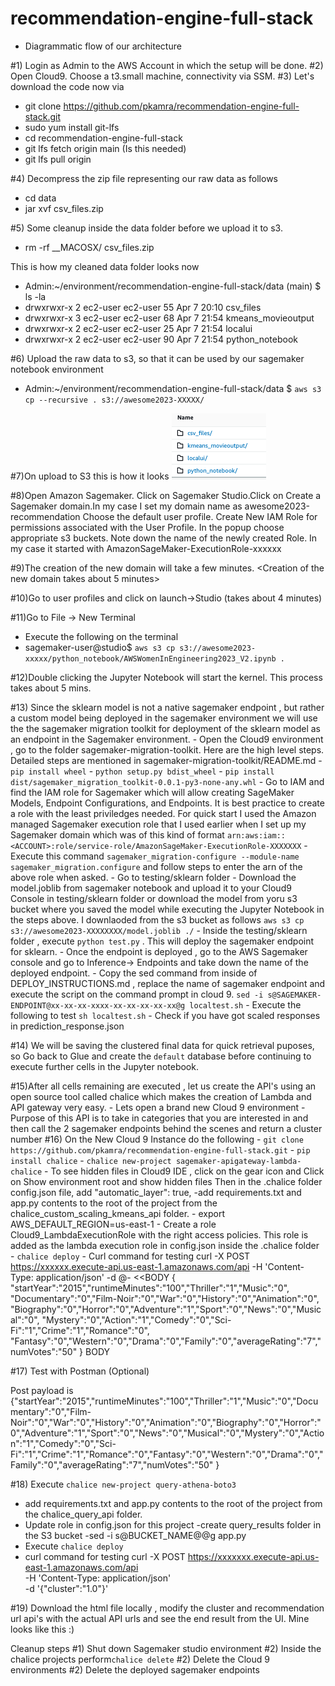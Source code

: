# recommendation-engine-full-stack



- Diagrammatic flow of our architecture


#1) Login as Admin to the AWS Account in which the setup will be done.
#2) Open Cloud9. Choose a t3.small machine, connectivity via SSM. 
#3) Let's download the code now via 
-  git clone https://github.com/pkamra/recommendation-engine-full-stack.git
-  sudo yum install git-lfs
-  cd recommendation-engine-full-stack
-  git lfs fetch origin main (Is this needed)
-  git lfs pull origin

#4) Decompress the zip file representing our raw data as follows
-  cd data
-  jar xvf csv_files.zip 

#5) Some cleanup inside the data folder before we upload it to s3.
-  rm -rf __MACOSX/ csv_files.zip 

This is how my cleaned data folder looks now
- Admin:~/environment/recommendation-engine-full-stack/data (main) $ ls -la
- drwxrwxr-x 2 ec2-user ec2-user  55 Apr  7 20:10 csv_files
- drwxrwxr-x 3 ec2-user ec2-user  68 Apr  7 21:54 kmeans_movieoutput
- drwxrwxr-x 2 ec2-user ec2-user  25 Apr  7 21:54 localui
- drwxrwxr-x 2 ec2-user ec2-user  90 Apr  7 21:54 python_notebook


#6) Upload the raw data to s3, so that it can be used by our sagemaker notebook environment
- Admin:~/environment/recommendation-engine-full-stack/data $ `aws s3 cp --recursive . s3://awesome2023-XXXXX/`

#7)On upload to S3 this is how it looks 
![plot](s3structureafterupload.png)

#8)Open Amazon Sagemaker. Click on Sagemaker Studio.Click on Create a Sagemaker domain.In  my case I set my domain name as awesome2023-recommendation
Choose the default user profile. Create New IAM Role  for permissions associated with the User Profile. In the popup choose appropriate s3 buckets. 
Note down the name of the newly created Role. In my case it started with AmazonSageMaker-ExecutionRole-xxxxxx 

#9)The creation of the new domain will take a few minutes.
<Creation of the new domain takes about 5 minutes>

#10)Go to user profiles and click on launch->Studio (takes about 4 minutes)

#11)Go to File -> New Terminal
- Execute the following on the terminal 
- sagemaker-user@studio$ `aws s3 cp s3://awesome2023-xxxxx/python_notebook/AWSWomenInEngineering2023_V2.ipynb .`

#12)Double clicking the Jupyter Notebook will start the kernel. This process takes about 5 mins.


#13) Since the sklearn model is not a native sagemaker endpoint , but rather a  custom model being deployed in the sagemaker environment we will use the the sagemaker migration toolkit for deployment of the sklearn model as an endpoint in the Sagemaker environment. 
    -  Open the Cloud9 environment , go to the folder sagemaker-migration-toolkit. Here are the high level steps. Detailed steps are mentioned in sagemaker-migration-toolkit/README.md
        - `pip install wheel`
        - `python setup.py bdist_wheel`
        - `pip install dist/sagemaker_migration_toolkit-0.0.1-py3-none-any.whl`
        - Go to IAM and find the IAM role for Sagemaker which will allow creating SageMaker Models, Endpoint Configurations, and Endpoints. It is best practice to create a role with the least priviledges needed. For quick start I used the Amazon managed Sagemaker execution role that I used earlier when I set up my Sagemaker domain which was of this kind of format `arn:aws:iam::<ACCOUNT>:role/service-role/AmazonSageMaker-ExecutionRole-XXXXXXX`
        - Execute this command `sagemaker_migration-configure --module-name sagemaker_migration.configure` and follow steps to enter the arn of the above role when asked.
    - Go to testing/sklearn folder 
        - Download the model.joblib from sagemaker notebook and upload it to your Cloud9 Console in testing/sklearn folder or download the model from yoru s3 bucket where you saved the model while executing the Jupyter Notebook in the steps above. I downlaoded from the s3 bucket as follows `aws s3 cp s3://awesome2023-XXXXXXXX/model.joblib ./`
        - Inside the testing/sklearn folder , execute `python test.py` . This will deploy the sagemaker endpoint for sklearn.
        - Once the endpoint is deployed , go to the AWS Sagemaker console and go to Inference-> Endpoints  and take down the name of the deployed endpoint. 
        - Copy the sed command from inside of DEPLOY_INSTRUCTIONS.md , replace the name of sagemaker endpoint and execute the script on the command prompt in cloud 9. `sed -i s@SAGEMAKER-ENDPOINT@xx-xx-xx-xxxx-xx-xx-xx-xx-xx@g localtest.sh`
        - Execute the following to test `sh localtest.sh`
        - Check if you have got scaled responses in prediction_response.json

#14) We will be saving the clustered final data for quick retrieval puposes, so Go back to Glue and create the `default` database before continuing to execute further cells in the Jupyter notebook. 


#15)After all cells remaining are executed , let us create the API's using an open source tool called chalice which makes the creation of Lambda and API gateway very easy.
    - Lets open a brand new Cloud 9 environment 
    - Purpose of this API is to take in categories that you are interested in and then call the 2 sagemaker endpoints behind the scenes and return a cluster number
#16) On the New Cloud 9 Instance do the following
    - `git clone https://github.com/pkamra/recommendation-engine-full-stack.git`
    - `pip install chalice`
    - `chalice new-project sagemaker-apigateway-lambda-chalice`
    - To see hidden files in Cloud9 IDE , click on the gear icon and Click on Show environment root and show hidden files
    Then in the .chalice folder config.json file, add "automatic_layer": true, 
    -add requirements.txt and app.py contents to the root of the project from the chalice_custom_scaling_kmeans_api folder. 
    - export AWS_DEFAULT_REGION=us-east-1
    - Create a role Cloud9_LambdaExecutionRole with the right access policies. This role is added as the lambda execution role in config.json inside the .chalice folder
    - `chalice deploy`
    - Curl command for testing
curl -X POST https://xxxxxx.execute-api.us-east-1.amazonaws.com/api -H 'Content-Type: application/json' -d @- <<BODY
{
    "startYear":"2015","runtimeMinutes":"100","Thriller":"1","Music":"0",
    "Documentary":"0","Film-Noir":"0","War":"0","History":"0","Animation":"0",
    "Biography":"0","Horror":"0","Adventure":"1","Sport":"0","News":"0","Musical":"0",
    "Mystery":"0","Action":"1","Comedy":"0","Sci-Fi":"1","Crime":"1","Romance":"0",
    "Fantasy":"0","Western":"0","Drama":"0","Family":"0","averageRating":"7","numVotes":"50"
}
BODY

#17) Test with Postman (Optional)

Post payload is 
{"startYear":"2015","runtimeMinutes":"100","Thriller":"1","Music":"0","Documentary":"0","Film-Noir":"0","War":"0","History":"0","Animation":"0","Biography":"0","Horror":"0","Adventure":"1","Sport":"0","News":"0","Musical":"0","Mystery":"0","Action":"1","Comedy":"0","Sci-Fi":"1","Crime":"1","Romance":"0","Fantasy":"0","Western":"0","Drama":"0","Family":"0","averageRating":"7","numVotes":"50"
}

#18) Execute `chalice new-project query-athena-boto3`
   - add requirements.txt and app.py contents to the root of the project from the chalice_query_api folder.  
   - Update role in config.json for this project
   -create query_results folder in the S3 bucket
   -sed -i s@BUCKET_NAME@<your bucket name>@g app.py
   - Execute `chalice deploy`
   - curl command for testing 
   curl -X POST https://xxxxxxx.execute-api.us-east-1.amazonaws.com/api \
   -H 'Content-Type: application/json' \
   -d '{"cluster":"1.0"}'


#19) Download the html file locally , modify the cluster and recommendation url api's with the actual API urls and see the end result from the UI.
Mine looks like this :)


Cleanup steps
#1) Shut down Sagemaker studio environment
#2) Inside the chalice projects perform`chalice delete` <TODO test>
#2) Delete the Cloud 9 environments <TODO test>
#2) Delete the deployed sagemaker endpoints <TODO test>




